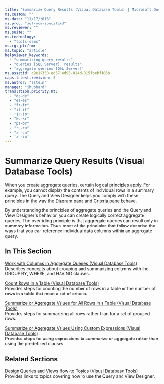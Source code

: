 ```yaml
---
title: "Summarize Query Results (Visual Database Tools) | Microsoft Docs"
ms.custom: ""
ms.date: "11/17/2016"
ms.prod: "sql-non-specified"
ms.reviewer: ""
ms.suite: ""
ms.technology: 
  - "tools-ssms"
ms.tgt_pltfrm: ""
ms.topic: "article"
helpviewer_keywords: 
  - "summarizing query results"
  - "queries [SQL Server], results"
  - "aggregate queries [SQL Server]"
ms.assetid: c9e15350-ed57-4d95-814d-815fbebfd86b
caps.latest.revision: 3
ms.author: "sstein"
manager: "jhubbard"
translation.priority.ht: 
  - "de-de"
  - "es-es"
  - "fr-fr"
  - "it-it"
  - "ja-jp"
  - "ko-kr"
  - "pt-br"
  - "ru-ru"
  - "zh-cn"
  - "zh-tw"
---
```

# Summarize Query Results (Visual Database Tools)
When you create aggregate queries, certain logical principles apply. For example, you cannot display the contents of individual rows in a summary query. The Query and View Designer helps you comply with these principles in the way the [Diagram pane](../ssms/diagram-pane--visual-database-tools-.md) and [Criteria pane](../ssms/criteria-pane--visual-database-tools-.md) behave.  
  
By understanding the principles of aggregate queries and the Query and View Designer's behavior, you can create logically correct aggregate queries. The overriding principle is that aggregate queries can result only in summary information. Thus, most of the principles that follow describe the ways that you can reference individual data columns within an aggregate query.  
  
## In This Section  
[Work with Columns in Aggregate Queries &#40;Visual Database Tools&#41;](../ssms/work-with-columns-in-aggregate-queries--visual-database-tools-.md)  
Describes concepts about grouping and summarizing columns with the GROUP BY, WHERE, and HAVING clauses.  
  
[Count Rows in a Table &#40;Visual Database Tools&#41;](../ssms/count-rows-in-a-table--visual-database-tools-.md)  
Provides steps for counting the number of rows in a table or the number of rows in a table that meet a set of criteria.  
  
[Summarize or Aggregate Values for All Rows in a Table &#40;Visual Database Tools&#41;](../ssms/summarize-or-aggregate-values-for-all-rows-in-a-table--visual-database-tools-.md)  
Provides steps for summarizing all rows rather than for a set of grouped rows.  
  
[Summarize or Aggregate Values Using Custom Expressions &#40;Visual Database Tools&#41;](../ssms/summarize-or-aggregate-values-using-custom-expressions--visual-database-tools-.md)  
Provides steps for using expressions to summarize or aggregate rather than using the predefined clauses.  
  
## Related Sections  
[Design Queries and Views How-to Topics &#40;Visual Database Tools&#41;](../ssms/design-queries-and-views-how-to-topics--visual-database-tools-.md)  
Provides links to topics covering how to use the Query and View Designer.  
  
